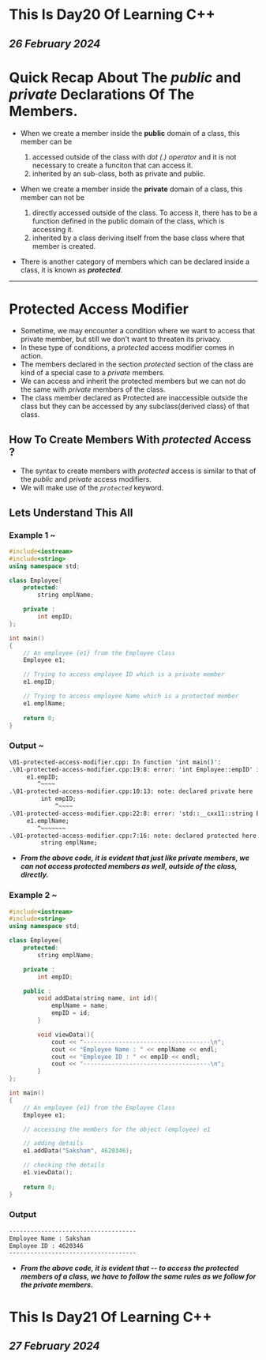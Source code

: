 # This Is Day20 Of Learning C++
## *26 February 2024*

# Quick Recap About The *public* and *private* Declarations Of The Members.
- When we create a member inside the **public** domain of a class, this member can be 
    1. accessed outside of the class with *dot (.) operator* and it is not necessary to create a funciton that can access it.
    2. inherited by an sub-class, both as private and public.

- When we create a member inside the **private** domain of a class, this member can not be 
    1. directly accessed outside of the class. To access it, there has to be a function defined in the public domain of the class, which is accessing it.
    2. inherited by a class deriving itself from the base class where that member is created.

- There is another category of members which can be declared inside a class, it is known as ***protected***.

-----

# Protected Access Modifier
- Sometime, we may encounter a condition where we want to access that private member, but still we don't want to threaten its privacy.
- In these type of conditions, a *protected* access modifier comes in action.
- The members declared in the section *protected* section of the class are kind of a special case to a *private* members.
- We can access and inherit the protected members but we can not do the same with *private* members of the class.
- The class member declared as Protected are inaccessible outside the class but they can be accessed by any subclass(derived class) of that class.

## How To Create Members With *protected* Access ?
- The syntax to create members with *protected* access is similar to that of the *public* and *private* access modifiers.
- We will make use of the *`protected`* keyword.

## Lets Understand This All

### Example 1 ~
```cpp
#include<iostream>
#include<string>
using namespace std;

class Employee{
    protected:
        string emplName;

    private :
        int empID;
};

int main()
{
    // An employee {e1} from the Employee Class
    Employee e1;

    // Trying to access employee ID which is a private member
    e1.empID;

    // Trying to access employee Name which is a protected member
    e1.emplName;
    
    return 0;
}
```

### Output ~
```cmd
\01-protected-access-modifier.cpp: In function 'int main()':
.\01-protected-access-modifier.cpp:19:8: error: 'int Employee::empID' is private within this context
     e1.empID;
        ^~~~~
.\01-protected-access-modifier.cpp:10:13: note: declared private here
         int empID;
             ^~~~~
.\01-protected-access-modifier.cpp:22:8: error: 'std::__cxx11::string Employee::emplName' is protected within this context
     e1.emplName;
        ^~~~~~~~
.\01-protected-access-modifier.cpp:7:16: note: declared protected here
         string emplName;
```

- ***From the above code, it is evident that just like private members, we can not access protected members as well, outside of the class, directly.***

### Example 2 ~

```cpp
#include<iostream>
#include<string>
using namespace std;

class Employee{
    protected:
        string emplName;

    private :
        int empID;

    public :
        void addData(string name, int id){
            emplName = name;
            empID = id;
        }

        void viewData(){
            cout << "------------------------------------\n";
            cout << "Employee Name : " << emplName << endl;
            cout << "Employee ID : " << empID << endl;
            cout << "------------------------------------\n";
        }
};

int main()
{
    // An employee {e1} from the Employee Class
    Employee e1;

    // accessing the members for the object (employee) e1

    // adding details
    e1.addData("Saksham", 4620346);

    // checking the details
    e1.viewData();
    
    return 0;
}
```

### Output 

```cmd
------------------------------------
Employee Name : Saksham
Employee ID : 4620346
------------------------------------
```

- ***From the above code, it is evident that -- to access the protected members of a class, we have to follow the same rules as we follow for the private members.***

# This Is Day21 Of Learning C++
## *27 February 2024*